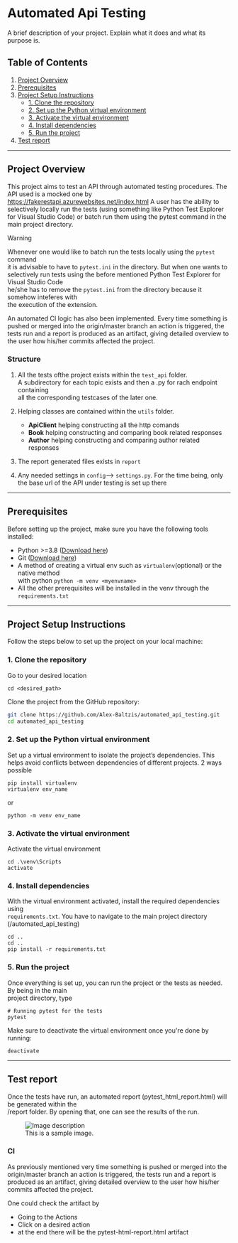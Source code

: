 # Automated Api Testing

A brief description of your project. Explain what it does and what its purpose is.

## Table of Contents

1. [Project Overview](#project-overview)
2. [Prerequisites](#prerequisites)
3. [Project Setup Instructions](#project-setup-instructions)
   - [1. Clone the repository](#1-clone-the-repository)
   - [2. Set up the Python virtual environment](#2-set-up-the-python-virtual-environment)
   - [3. Activate the virtual environment](#3-activate-the-virtual-environment)
   - [4. Install dependencies](#4-install-dependencies)
   - [5. Run the project](#5-run-the-project)
4. [Test report](#Test-report)

---

## Project Overview

This project aims to test an API through automated testing procedures. 
The API used is a mocked one by https://fakerestapi.azurewebsites.net/index.html
A user has the ability to selectively locally run the tests (using something like Python Test Explorer for Visual Studio Code) or batch run them using the pytest command in the main project directory.  

> [!WARNING]
> Whenever one would like to batch run the tests locally using the `pytest` command  
it is advisable to have to `pytest.ini` in the directory. But when one wants to  
selectively run tests using the before mentioned Python Test Explorer for Visual Studio Code  
he/she has to remove the `pytest.ini` from the directory because it somehow inteferes with  
the execution of the extension.

An automated CI logic has also been implemented. Every time something is pushed or merged into the origin/master branch an action is triggered, the tests run and a report is produced as an artifact, giving detailed overview to the user how his/her commits affected the project. 

### Structure
1. All the tests ofthe project exists within the `test_api` folder.  
A subdirectory for each topic exists and then a .py for rach endpoint containing  
all the corresponding testcases of the later one.  

2. Helping classes are contained within the `utils` folder.   
    - __ApiClient__ helping constructing all the http comands
    - __Book__ helping constructing and comparing book related responses
    - __Author__ helping constructing and comparing author related responses
    
3. The report generated files exists in `report`  
4. Any needed settings in `config`--> `settings.py`. For the time being, only the base url of the API under testing is set up there

---

## Prerequisites

Before setting up the project, make sure you have the following tools installed:

- Python >=3.8 ([Download here](https://www.python.org/downloads/))
- Git ([Download here](https://git-scm.com/downloads))
- A method of creating a virtual env such as `virtualenv`(optional) or the native method  
  with python `python -m venv <myenvname>`
- All the other prerequisites will be installed in the venv through the `requirements.txt`

---

## Project Setup Instructions

Follow the steps below to set up the project on your local machine:

### 1. Clone the repository

Go to your desired location

```
cd <desired_path>
```

Clone the project from the GitHub repository:

```bash
git clone https://github.com/Alex-Baltzis/automated_api_testing.git
cd automated_api_testing
```

### 2. Set up the Python virtual environment

Set up a virtual environment to isolate the project’s dependencies. This helps avoid conflicts between dependencies of different projects. 2 ways possible
```
pip install virtualenv
virtualenv env_name
```
or
```
python -m venv env_name
```

### 3. Activate the virtual environment
Activate the virtual environment
```
cd .\venv\Scripts
activate
```

### 4. Install dependencies
With the virtual environment activated, install the required dependencies using  
`requirements.txt`. You have to navigate to the main project directory (/automated_api_testing)
```
cd ..
cd ..
pip install -r requirements.txt
```

### 5. Run the project
Once everything is set up, you can run the project or the tests as needed. By being in the main  
project directory, type
```
# Running pytest for the tests
pytest
```
Make sure to deactivate the virtual environment once you're done by running:
```
deactivate
```

---

## Test report

Once the tests have run, an automated report (pytest_html_report.html) will be generated within the  
/report folder. By opening that, one can see the results of the run.    

<figure>
  <img src="https://pbs.twimg.com/media/EhAJhF-X0AABPp_.jpg:large" alt="Image description">
  <figcaption>This is a sample image.</figcaption>
</figure>

### CI

As previously mentioned very time something is pushed or merged into the origin/master branch an action is triggered, the tests run and a report is produced as an artifact, giving detailed overview to the user how his/her commits affected the project.

One could check the artifact by  
- Going to the Actions  
- Click on a desired action
- at the end there will be the pytest-html-report.html artifact

